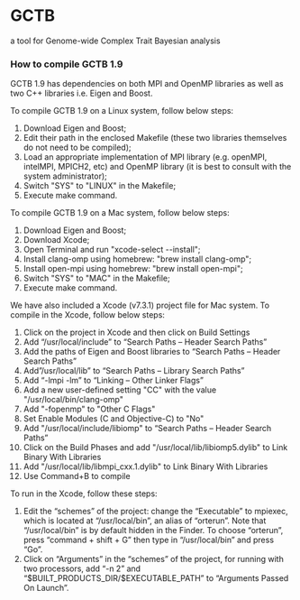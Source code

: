 # GCTB
a tool for Genome-wide Complex Trait Bayesian analysis


### How to compile GCTB 1.9
GCTB 1.9 has dependencies on both MPI and OpenMP libraries as well as two C++ libraries i.e. Eigen and Boost.

To compile GCTB 1.9 on a Linux system, follow below steps:

1. Download Eigen and Boost;
2. Edit their path in the enclosed Makefile (these two libraries themselves do not need to be compiled);
3. Load an appropriate implementation of MPI library (e.g. openMPI, intelMPI, MPICH2, etc) and OpenMP library (it is best to consult with the system administrator);
4. Switch "SYS" to "LINUX" in the Makefile;
5. Execute make command.


To compile GCTB 1.9 on a Mac system, follow below steps:

1. Download Eigen and Boost;
2. Download Xcode;
3. Open Terminal and run "xcode-select --install";
4. Install clang-omp using homebrew: "brew install clang-omp";
5. Install open-mpi using homebrew: "brew install open-mpi";
6. Switch "SYS" to "MAC" in the Makefile;
7. Execute make command.


We have also included a Xcode (v7.3.1) project file for Mac system. To compile in the Xcode, follow below steps:

1. Click on the project in Xcode and then click on Build Settings
2. Add “/usr/local/include” to “Search Paths – Header Search Paths”
3. Add the paths of Eigen and Boost libraries to “Search Paths – Header Search Paths”
4. Add”/usr/local/lib” to “Search Paths – Library Search Paths”
5. Add “-lmpi -lm” to “Linking – Other Linker Flags”
6. Add a new user-defined setting "CC" with the value "/usr/local/bin/clang-omp"
7. Add "-fopenmp" to "Other C Flags"
8. Set Enable Modules (C and Objective-C) to "No"
9. Add "/usr/local/include/libiomp" to “Search Paths – Header Search Paths”
10. Click on the Build Phases and add "/usr/local/lib/libiomp5.dylib" to Link Binary With Libraries
11. Add "/usr/local/lib/libmpi_cxx.1.dylib" to Link Binary With Libraries
12. Use Command+B to compile


To run in the Xcode, follow these steps:

1. Edit the “schemes” of the project: change the “Executable” to mpiexec, which is located at “/usr/local/bin”, an alias of “orterun”. 
   Note that “/usr/local/bin” is by default hidden in the Finder. To choose “orterun”, press “command + shift + G” then type in “/usr/local/bin” and press “Go”.
2. Click on “Arguments” in the “schemes” of the project, for running with two processors, add “-n 2” and “\$BUILT_PRODUCTS_DIR/$EXECUTABLE_PATH” to “Arguments Passed On Launch”.
